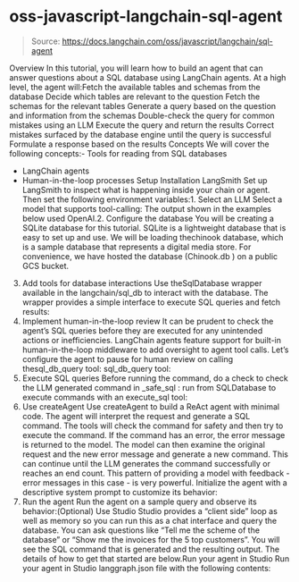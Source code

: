# oss-javascript-langchain-sql-agent

> Source: https://docs.langchain.com/oss/javascript/langchain/sql-agent

Overview
In this tutorial, you will learn how to build an agent that can answer questions about a SQL database using LangChain agents. At a high level, the agent will:Fetch the available tables and schemas from the database
Decide which tables are relevant to the question
Fetch the schemas for the relevant tables
Generate a query based on the question and information from the schemas
Double-check the query for common mistakes using an LLM
Execute the query and return the results
Correct mistakes surfaced by the database engine until the query is successful
Formulate a response based on the results
Concepts
We will cover the following concepts:- Tools for reading from SQL databases
- LangChain agents
- Human-in-the-loop processes
Setup
Installation
LangSmith
Set up LangSmith to inspect what is happening inside your chain or agent. Then set the following environment variables:1. Select an LLM
Select a model that supports tool-calling: The output shown in the examples below used OpenAI.2. Configure the database
You will be creating a SQLite database for this tutorial. SQLite is a lightweight database that is easy to set up and use. We will be loading thechinook
database, which is a sample database that represents a digital media store.
For convenience, we have hosted the database (Chinook.db
) on a public GCS bucket.
3. Add tools for database interactions
Use theSqlDatabase
wrapper available in the langchain/sql_db
to interact with the database. The wrapper provides a simple interface to execute SQL queries and fetch results:
6. Implement human-in-the-loop review
It can be prudent to check the agent’s SQL queries before they are executed for any unintended actions or inefficiencies. LangChain agents feature support for built-in human-in-the-loop middleware to add oversight to agent tool calls. Let’s configure the agent to pause for human review on calling thesql_db_query
tool:
sql_db_query
tool:
4. Execute SQL queries
Before running the command, do a check to check the LLM generated command in _safe_sql
:
run
from SQLDatabase
to execute commands with an execute_sql
tool:
5. Use createAgent
Use createAgent
to build a ReAct agent with minimal code. The agent will interpret the request and generate a SQL command. The tools will check the command for safety and then try to execute the command. If the command has an error, the error message is returned to the model. The model can then examine the original request and the new error message and generate a new command. This can continue until the LLM generates the command successfully or reaches an end count. This pattern of providing a model with feedback - error messages in this case - is very powerful.
Initialize the agent with a descriptive system prompt to customize its behavior:
6. Run the agent
Run the agent on a sample query and observe its behavior:(Optional) Use Studio
Studio provides a “client side” loop as well as memory so you can run this as a chat interface and query the database. You can ask questions like “Tell me the scheme of the database” or “Show me the invoices for the 5 top customers”. You will see the SQL command that is generated and the resulting output. The details of how to get that started are below.Run your agent in Studio
Run your agent in Studio
langgraph.json
file with the following contents: